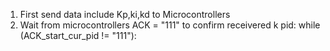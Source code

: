 1. First send data include Kp,ki,kd to Microcontrollers
2. Wait from microcontrollers ACK  = "111" to confirm receivered k pid:
    while (ACK_start_cur_pid != "111"):
